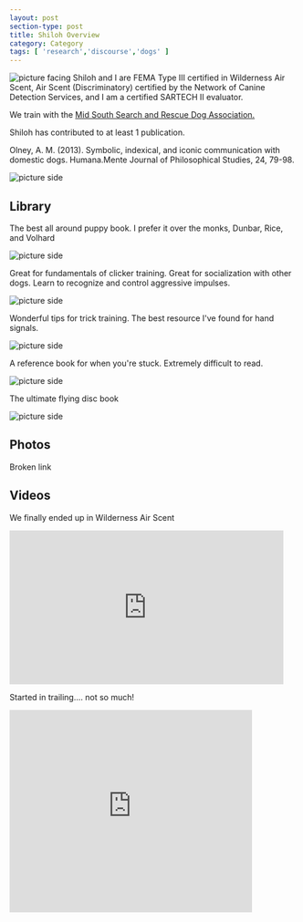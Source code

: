 ```yaml
---
layout: post
section-type: post
title: Shiloh Overview
category: Category
tags: [ 'research','discourse','dogs' ]
---
```

![picture facing](https://umdrive.memphis.edu/aolney/public/website-media/grass_facing.jpg)
Shiloh and I are FEMA Type III certified in Wilderness Air Scent, Air Scent (Discriminatory) certified by the Network of Canine Detection Services, and I am a certified SARTECH II evaluator.

We train with the [Mid South Search and Rescue Dog Association.](http://mssarda.org/)

Shiloh has contributed to at least 1 publication.

Olney, A. M. (2013). Symbolic, indexical, and iconic communication with domestic dogs. Humana.Mente Journal of Philosophical Studies, 24, 79-98. 

![picture side](https://umdrive.memphis.edu/aolney/public/website-media/P1160001.jpg)

## Library

The best all around puppy book. I prefer it over the monks, Dunbar, Rice, and Volhard

![picture side](https://umdrive.memphis.edu/aolney/public/website-media/item_raisepuppy.jpg)

Great for fundamentals of clicker training.
Great for socialization with other dogs.
Learn to recognize and control aggressive impulses.

![picture side](https://umdrive.memphis.edu/aolney/public/website-media/clicktocalm_256a.jpg)

Wonderful tips for trick training. The best resource I've found for hand signals. 

![picture side](https://umdrive.memphis.edu/aolney/public/website-media/pPETS-5594304dt.jpg)

A reference book for when you're stuck. Extremely difficult to read.

![picture side](https://umdrive.memphis.edu/aolney/public/website-media/952b.jpg)

The ultimate flying disc book

![picture side](https://umdrive.memphis.edu/aolney/public/website-media/Disc_Dogs.jpg)


## Photos

Broken link

## Videos

We finally ended up in Wilderness Air Scent

<iframe width="480" height="270" src="https://www.youtube.com/embed/6OftRcn-684" frameborder="0" allowfullscreen></iframe>

Started in trailing.... not so much!

<iframe width="425" height="355" src="https://www.youtube.com/embed/njnjNUtgC9k" frameborder="0" allowfullscreen></iframe>








